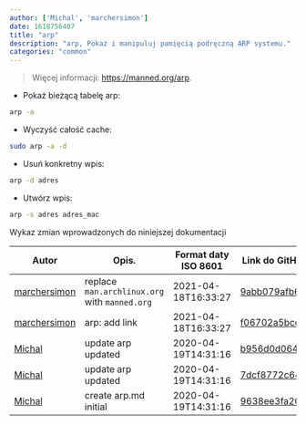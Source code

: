 ```yaml
---
author: ['Michal', 'marchersimon']
date: 1618756407
title: "arp"
description: "arp, Pokaż i manipuluj pamięcią podręczną ARP systemu."
categories: "common"
---
```

> Więcej informacji: <https://manned.org/arp>.

- Pokaż bieżącą tabelę arp:

```bash
arp -a
```

- Wyczyść całość cache:

```bash
sudo arp -a -d
```

- Usuń konkretny wpis:

```bash
arp -d adres
```

- Utwórz wpis:

```bash
arp -s adres adres_mac
```
Wykaz zmian wprowadzonych do niniejszej dokumentacji


Autor | Opis. | Format daty ISO 8601 | Link do GitHub
------|-----|-----|-----
[marchersimon](mailto:marchersimon@zohomail.eu) | replace `man.archlinux.org` with `manned.org` | 2021-04-18T16:33:27 | [9abb079afb69](https://github.com/tldr-pages/tldr/commit/9abb079afb6972f3de61a30e1b3fb849ad4b68d9)
[marchersimon](mailto:marchersimon@zohomail.eu) | arp: add link | 2021-04-18T16:33:27 | [f06702a5bcc3](https://github.com/tldr-pages/tldr/commit/f06702a5bcc36ee9323d8e467b27e65ed111ef23)
[Michal](mailto:mich.biesiada@gmail.com) | update arp updated | 2020-04-19T14:31:16 | [b956d0d064d0](https://github.com/tldr-pages/tldr/commit/b956d0d064d0eb8a3913dd1c241ab7c0744f4c2b)
[Michal](mailto:mich.biesiada@gmail.com) | update arp updated | 2020-04-19T14:31:16 | [7dcf8772c643](https://github.com/tldr-pages/tldr/commit/7dcf8772c643aaf73ca1594ff1ad2d727c99889c)
[Michal](mailto:mich.biesiada@gmail.com) | create arp.md initial | 2020-04-19T14:31:16 | [9638ee3fa20c](https://github.com/tldr-pages/tldr/commit/9638ee3fa20ca763db695520b94180ad1120fe24)

